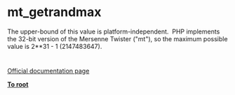 # mt_getrandmax




<div class="phpcode"><span class="html">
The upper-bound of this value is platform-independent.&#xA0; PHP implements the 32-bit version of the Mersenne Twister (&quot;mt&quot;), so the maximum possible value is 2**31 - 1 (2147483647).</span>
</div>
  

#

[Official documentation page](https://www.php.net/manual/en/function.mt-getrandmax.php)

**[To root](/README.md)**
